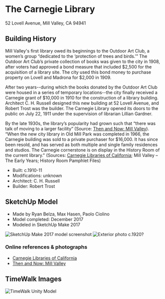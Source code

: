 # The Carnegie Library
52 Lovell Avenue, Mill Valley, CA 94941

## Building History

Mill Valley's first library owed its beginnings to the Outdoor Art Club, a women’s group “dedicated to the ‘protection of trees and birds.’” The Outdoor Art Club’s private collection of books was given to the city in 1908, after voters had approved a bond measure that included $2,500 for the acquisition of a library site. The city used this bond money to purchase property on Lovell and Madrona for $2,000 in 1909. 

After two years--during which the books donated by the Outdoor Art Club were housed in a series of temporary locations--the city finally received a Carnegie grant of $10,000 in 1910 for the construction of a library building. Architect C. H. Russell designed this new building at 52 Lovell Avenue, and Robert Trost was the builder. The Carnegie Library opened its doors to the public on July 22, 1911 under the supervision of librarian Lillian Gardner. 

By the late 1930s, the library’s popularity had grown such that “there was talk of moving to a larger facility” (Source: [Then and Now: Mill Valley](https://patch.com/california/millvalley/then-and-now-mill-valley-library)). “When the new city library in Old Mill Park was completed in 1966, the Carnegie building was sold to a private purchaser for $16,000. It has since been resold, and has served as both multiple and single family residences and studios. The Carnegie cornerstone is on display in the History Room of the current library." (Sources: [Carnegie Libraries of California](http://www.carnegie-libraries.org/california/millvalley.html); Mill Valley – The Early Years; History Room Pamphlet Files) 

-	Built: c.1910-11
-	Modifications: unknown
-	Architect: C. H. Russell
-	Builder: Robert Trost


## SketchUp Model
- Made by Ryan Belza, Max Hasen, Paolo Ciolino
- Model completed: December 2017
- Modeled in SketchUp Make 2017

![SketchUp Make 2017 model screenshot](https://github.com/TimeWalkOrg/building-mill-valley-ca-carnegie-library/blob/master/carnegie-library-1920.jpg)
![Exterior photo c.1920?](https://github.com/TimeWalkOrg/building-mill-valley-ca-carnegie-library/blob/master/carnegie-library-photo.jpg)

### Online references & photographs
- [Carnegie Libraries of California](http://www.carnegie-libraries.org/california/millvalley.html)
- [Then and Now: Mill Valley](https://patch.com/california/millvalley/then-and-now-mill-valley-library)

## TimeWalk Images
![TimeWalk Unity Model](tbd)
